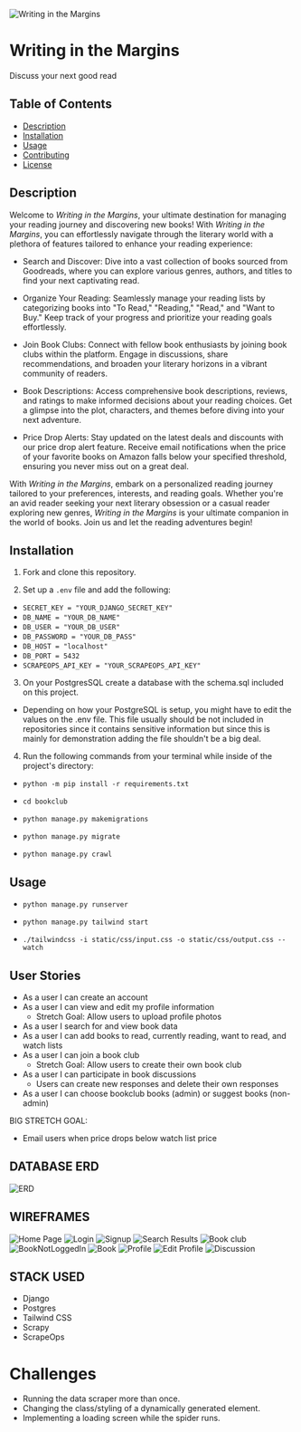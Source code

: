 ![Writing in the Margins](./public/images/logo.png)

# Writing in the Margins

Discuss your next good read

## Table of Contents

- [Description](#description)
- [Installation](#installation)
- [Usage](#usage)
- [Contributing](#contributing)
- [License](#license)

## Description

Welcome to _Writing in the Margins_, your ultimate destination for managing your reading journey and discovering new books! With _Writing in the Margins_, you can effortlessly navigate through the literary world with a plethora of features tailored to enhance your reading experience:

- Search and Discover: Dive into a vast collection of books sourced from Goodreads, where you can explore various genres, authors, and titles to find your next captivating read.

- Organize Your Reading: Seamlessly manage your reading lists by categorizing books into "To Read," "Reading," "Read," and "Want to Buy." Keep track of your progress and prioritize your reading goals effortlessly.

- Join Book Clubs: Connect with fellow book enthusiasts by joining book clubs within the platform. Engage in discussions, share recommendations, and broaden your literary horizons in a vibrant community of readers.

- Book Descriptions: Access comprehensive book descriptions, reviews, and ratings to make informed decisions about your reading choices. Get a glimpse into the plot, characters, and themes before diving into your next adventure.

- Price Drop Alerts: Stay updated on the latest deals and discounts with our price drop alert feature. Receive email notifications when the price of your favorite books on Amazon falls below your specified threshold, ensuring you never miss out on a great deal.

With _Writing in the Margins_, embark on a personalized reading journey tailored to your preferences, interests, and reading goals. Whether you're an avid reader seeking your next literary obsession or a casual reader exploring new genres, _Writing in the Margins_ is your ultimate companion in the world of books. Join us and let the reading adventures begin!

## Installation

1. Fork and clone this repository.

2. Set up a `.env` file and add the following:

- `SECRET_KEY = "YOUR_DJANGO_SECRET_KEY"`
- `DB_NAME = "YOUR_DB_NAME"`
- `DB_USER = "YOUR_DB_USER"`
- `DB_PASSWORD = "YOUR_DB_PASS"`
- `DB_HOST = "localhost"`
- `DB_PORT = 5432`
- `SCRAPEOPS_API_KEY = "YOUR_SCRAPEOPS_API_KEY"`

3. On your PostgresSQL create a database with the schema.sql included on this project.

- Depending on how your PostgreSQL is setup, you might have to edit the values on the .env file. This file usually should be not included in repositories since it contains sensitive information but since this is mainly for demonstration adding the file shouldn't be a big deal.

4. Run the following commands from your terminal while inside of the project's directory:

- `python -m pip install -r requirements.txt`

- `cd bookclub`

- `python manage.py makemigrations`

- `python manage.py migrate`

- `python manage.py crawl`

## Usage

- `python manage.py runserver`

- `python manage.py tailwind start`

- `./tailwindcss -i static/css/input.css -o static/css/output.css --watch`

## User Stories

- As a user I can create an account
- As a user I can view and edit my profile information
  - Stretch Goal: Allow users to upload profile photos
- As a user I search for and view book data
- As a user I can add books to read, currently reading, want to read, and watch lists
- As a user I can join a book club
  - Stretch Goal: Allow users to create their own book club
- As a user I can participate in book discussions
  - Users can create new responses and delete their own responses
- As a user I can choose bookclub books (admin) or suggest books (non-admin)

BIG STRETCH GOAL:

- Email users when price drops below watch list price

## DATABASE ERD

![ERD](./static/media/erd.png)

## WIREFRAMES
![Home Page](./static/media/homepage.png)
![Login](./static/media/login.png)
![Signup](./static/media/signup.png)
![Search Results](./static/media/searchresults.png)
![Book club](./static/media/bookclub.png)
![BookNotLoggedIn](./static/media/showbooknotloggedin.png)
![Book](./static/media/showbook.png)
![Profile](./static/media/profile.png)
![Edit Profile](./static/media/editprofile.png)
![Discussion](./static/media/discussion.png)

## STACK USED

- Django
- Postgres
- Tailwind CSS
- Scrapy
- ScrapeOps

# Challenges

- Running the data scraper more than once.
- Changing the class/styling of a dynamically generated element.
- Implementing a loading screen while the spider runs.

